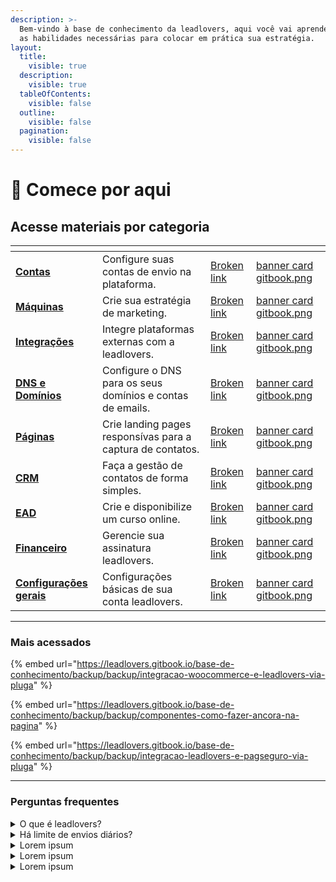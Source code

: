 ```yaml
---
description: >-
  Bem-vindo à base de conhecimento da leadlovers, aqui você vai aprender todas
  as habilidades necessárias para colocar em prática sua estratégia.
layout:
  title:
    visible: true
  description:
    visible: true
  tableOfContents:
    visible: false
  outline:
    visible: false
  pagination:
    visible: false
---
```


# 🏁 Comece por aqui

## Acesse materiais por categoria

<table data-view="cards" data-full-width="false"><thead><tr><th></th><th></th><th data-hidden data-card-target data-type="content-ref"></th><th data-hidden data-card-cover data-type="files"></th></tr></thead><tbody><tr><td><a href="broken-reference"><strong>Contas</strong></a></td><td>Configure suas contas de envio na plataforma.</td><td><a href="broken-reference">Broken link</a></td><td><a href=".gitbook/assets/banner card gitbook.png">banner card gitbook.png</a></td></tr><tr><td><a href="broken-reference"><strong>Máquinas</strong></a></td><td>Crie sua estratégia de marketing.</td><td><a href="broken-reference">Broken link</a></td><td><a href=".gitbook/assets/banner card gitbook.png">banner card gitbook.png</a></td></tr><tr><td><a href="broken-reference"><strong>Integrações</strong></a></td><td>Integre plataformas externas com a leadlovers.</td><td><a href="broken-reference">Broken link</a></td><td><a href=".gitbook/assets/banner card gitbook.png">banner card gitbook.png</a></td></tr><tr><td><a href="broken-reference"><strong>DNS e Domínios</strong></a></td><td>Configure o DNS para os seus domínios e contas de emails.</td><td><a href="broken-reference">Broken link</a></td><td><a href=".gitbook/assets/banner card gitbook.png">banner card gitbook.png</a></td></tr><tr><td><a href="broken-reference"><strong>Páginas</strong></a></td><td>Crie landing pages responsívas para a captura de contatos.</td><td><a href="broken-reference">Broken link</a></td><td><a href=".gitbook/assets/banner card gitbook.png">banner card gitbook.png</a></td></tr><tr><td><a href="broken-reference"><strong>CRM</strong></a></td><td>Faça a gestão de contatos de forma simples.</td><td><a href="broken-reference">Broken link</a></td><td><a href=".gitbook/assets/banner card gitbook.png">banner card gitbook.png</a></td></tr><tr><td><a href="broken-reference"><strong>EAD</strong></a></td><td>Crie e disponibilize um curso online.</td><td><a href="broken-reference">Broken link</a></td><td><a href=".gitbook/assets/banner card gitbook.png">banner card gitbook.png</a></td></tr><tr><td><a href="broken-reference"><strong>Financeiro</strong></a></td><td>Gerencie sua assinatura leadlovers.</td><td><a href="broken-reference">Broken link</a></td><td><a href=".gitbook/assets/banner card gitbook.png">banner card gitbook.png</a></td></tr><tr><td><a href="broken-reference"><strong>Configurações gerais</strong></a></td><td>Configurações básicas de sua conta leadlovers.</td><td><a href="broken-reference">Broken link</a></td><td><a href=".gitbook/assets/banner card gitbook.png">banner card gitbook.png</a></td></tr></tbody></table>

***

### Mais acessados

{% embed url="https://leadlovers.gitbook.io/base-de-conhecimento/backup/backup/integracao-woocommerce-e-leadlovers-via-pluga" %}

{% embed url="https://leadlovers.gitbook.io/base-de-conhecimento/backup/backup/componentes-como-fazer-ancora-na-pagina" %}

{% embed url="https://leadlovers.gitbook.io/base-de-conhecimento/backup/backup/integracao-leadlovers-e-pagseguro-via-pluga" %}

***

### Perguntas frequentes

<details>

<summary>O que é leadlovers?</summary>



</details>

<details>

<summary>Há limite de envios diários?</summary>



</details>

<details>

<summary>Lorem ipsum</summary>



</details>

<details>

<summary>Lorem ipsum</summary>



</details>

<details>

<summary>Lorem ipsum</summary>



</details>
